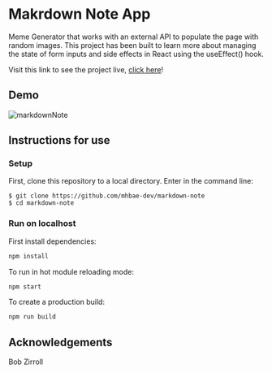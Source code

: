 # Makrdown Note App

Meme Generator that works with an external API to populate the page with random images. This project has been built to learn more about managing the state of form inputs and side effects in React using the useEffect() hook.

Visit this link to see the project live, [click here](https://markdown-note.vercel.app/)!

## Demo

![markdownNote](https://user-images.githubusercontent.com/41869496/155117321-bce3c839-522f-4681-a6be-d1130805e646.gif)

## Instructions for use

### Setup
First, clone this repository to a local directory. Enter in the command line:
```
$ git clone https://github.com/mhbae-dev/markdown-note
$ cd markdown-note
```
### Run on localhost
First install dependencies:

```sh
npm install
```

To run in hot module reloading mode:

```sh
npm start
```

To create a production build:

```sh
npm run build
```

## Acknowledgements
Bob Zirroll

